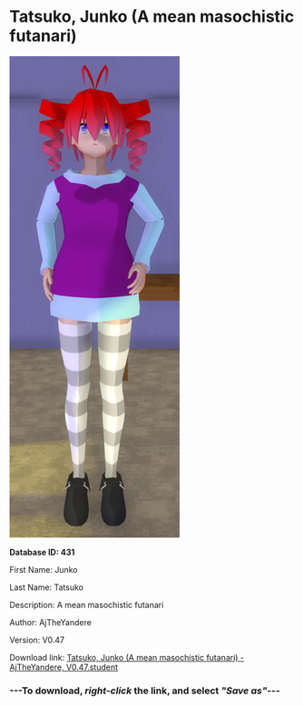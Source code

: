 # Tatsuko, Junko (A mean masochistic futanari)

<img src="https://raw.githubusercontent.com/Arbiter1223/Daigaku-Gurashi-Custom-Students/master/Students/Files/Tatsuko%2C%20Junko%20(A%20mean%20masochistic%20futanari).png" title="Tatsuko, Junko (A mean masochistic futanari) - AjTheYandere, V0.47">

**Database ID: 431**

First Name: Junko

Last Name: Tatsuko

Description: A mean masochistic futanari

Author: AjTheYandere

Version: V0.47

Download link: <a href="https://raw.githubusercontent.com/Arbiter1223/Daigaku-Gurashi-Custom-Students/master/Students/Files/Tatsuko%2C%20Junko%20(A%20mean%20masochistic%20futanari)%20-%20AjTheYandere%2C%20V0.47.student">Tatsuko, Junko (A mean masochistic futanari) - AjTheYandere, V0.47.student</a>

### ---**To download, _right-click_ the link, and select _"Save as"_**---
